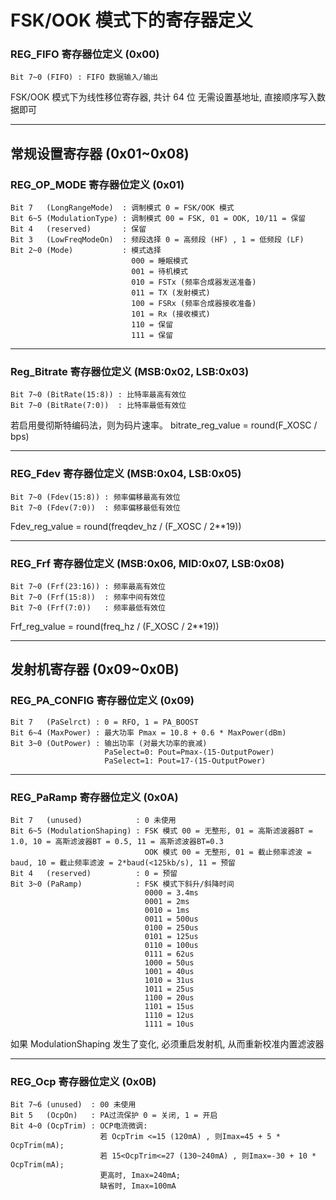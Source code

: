 # FSK/OOK 模式下的寄存器定义

### REG_FIFO 寄存器位定义 (0x00)
```
Bit 7~0 (FIFO) : FIFO 数据输入/输出
```
FSK/OOK 模式下为线性移位寄存器, 共计 64 位
无需设置基地址, 直接顺序写入数据即可

**********

## 常规设置寄存器 (0x01~0x08)

### REG_OP_MODE 寄存器位定义 (0x01)
```
Bit 7   (LongRangeMode)  : 调制模式 0 = FSK/OOK 模式
Bit 6~5 (ModulationType) : 调制模式 00 = FSK, 01 = OOK, 10/11 = 保留
Bit 4   (reserved)       : 保留
Bit 3   (LowFreqModeOn)  : 频段选择 0 = 高频段 (HF) , 1 = 低频段 (LF) 
Bit 2~0 (Mode)           : 模式选择
                           000 = 睡眠模式
                           001 = 待机模式
                           010 = FSTx (频率合成器发送准备) 
                           011 = TX (发射模式) 
                           100 = FSRx (频率合成器接收准备) 
                           101 = Rx (接收模式) 
                           110 = 保留
                           111 = 保留
```

**********

### Reg_Bitrate 寄存器位定义 (MSB:0x02, LSB:0x03)
```
Bit 7~0 (BitRate(15:8)) : 比特率最高有效位
Bit 7~0 (BitRate(7:0))  : 比特率最低有效位
```
若启用曼彻斯特编码法，则为码片速率。
bitrate_reg_value = round(F_XOSC / bps)

**********

### REG_Fdev 寄存器位定义 (MSB:0x04, LSB:0x05)
```
Bit 7~0 (Fdev(15:8)) : 频率偏移最高有效位
Bit 7~0 (Fdev(7:0))  : 频率偏移最低有效位
```
Fdev_reg_value = round(freqdev_hz / (F_XOSC / 2**19))

**********

### REG_Frf 寄存器位定义 (MSB:0x06, MID:0x07, LSB:0x08)
```
Bit 7~0 (Frf(23:16)) : 频率最高有效位
Bit 7~0 (Frf(15:8))  : 频率中间有效位
Bit 7~0 (Frf(7:0))   : 频率最低有效位
```
Frf_reg_value = round(freq_hz / (F_XOSC / 2**19))

**********

## 发射机寄存器 (0x09~0x0B)

### REG_PA_CONFIG 寄存器位定义 (0x09)
```
Bit 7   (PaSelrct) : 0 = RFO, 1 = PA_BOOST
Bit 6~4 (MaxPower) : 最大功率 Pmax = 10.8 + 0.6 * MaxPower(dBm)
Bit 3~0 (OutPower) : 输出功率 (对最大功率的衰减)
                     PaSelect=0: Pout=Pmax-(15-OutputPower)
                     PaSelect=1: Pout=17-(15-OutputPower) 
```

**********

### REG_PaRamp 寄存器位定义 (0x0A)
```
Bit 7   (unused)            : 0 未使用
Bit 6~5 (ModulationShaping) : FSK 模式 00 = 无整形, 01 = 高斯滤波器BT = 1.0, 10 = 高斯滤波器BT = 0.5, 11 = 高斯滤波器BT=0.3 
                              OOK 模式 00 = 无整形, 01 = 截止频率滤波 = baud, 10 = 截止频率滤波 = 2*baud(<125kb/s), 11 = 预留
Bit 4   (reserved)          : 0 = 预留
Bit 3~0 (PaRamp)            : FSK 模式下斜升/斜降时间
                              0000 = 3.4ms
                              0001 = 2ms
                              0010 = 1ms
                              0011 = 500us
                              0100 = 250us
                              0101 = 125us
                              0110 = 100us
                              0111 = 62us
                              1000 = 50us
                              1001 = 40us
                              1010 = 31us
                              1011 = 25us
                              1100 = 20us
                              1101 = 15us
                              1110 = 12us
                              1111 = 10us
```
如果 ModulationShaping 发生了变化, 必须重启发射机, 从而重新校准内置滤波器

**********

### REG_Ocp 寄存器位定义 (0x0B)
```
Bit 7~6 (unused)  : 00 未使用
Bit 5   (OcpOn)   : PA过流保护 0 = 关闭, 1 = 开启
Bit 4~0 (OcpTrim) : OCP电流微调:
                    若 OcpTrim <=15 (120mA) , 则Imax=45 + 5 * OcpTrim(mA); 
                    若 15<OcpTrim<=27 (130~240mA) , 则Imax=-30 + 10 * OcpTrim(mA); 
                    更高时, Imax=240mA;
                    缺省时, Imax=100mA
```
